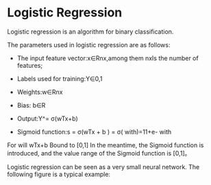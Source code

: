 # Logistic Regression
Logistic regression is an algorithm for binary classification.

The parameters used in logistic regression are as follows:

- The input feature vector:x∈Rnx,among them nxIs the number of features;

- Labels used for training:Y∈0,1

- Weights:w∈Rnx

- Bias: b∈R

- Output:Y^= σ(wTx+b)

- Sigmoid function:s = σ(wTx + b ) = σ( with)=11+e- with

For will wTx+b Bound to [0,1] In the meantime, the Sigmoid function is introduced, and the value range of the Sigmoid function is [0,1]。

Logistic regression can be seen as a very small neural network. The following figure is a typical example:
